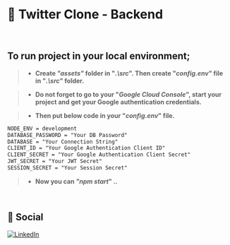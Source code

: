 # 📒 Twitter Clone - Backend

<br>

## To run project in your local environment;

> - **Create _"assets"_ folder in "_.\src_". Then create "_config.env_" file in "_.\src_" folder.**

> - **Do not forget to go to your "_Google Cloud Console_", start your project and get your Google authentication credentials.**

> - **Then put below code in your "_config.env_" file.**

```diff
NODE_ENV = development
DATABASE_PASSWORD = "Your DB Password"
DATABASE = "Your Connection String"
CLIENT_ID = "Your Google Authentication Client ID"
CLIENT_SECRET = "Your Google Authentication Client Secret"
JWT_SECRET = "Your JWT Secret"
SESSION_SECRET = "Your Session Secret"
```

> - **Now you can _"npm start_" ..**

<br>

## 🔗 Social

[![LinkedIn](https://img.shields.io/badge//SerkanDORAN-%230077B5.svg?style=for-the-badge&logo=linkedin&logoColor=white)](https://www.linkedin.com/in/serkandoran/)
